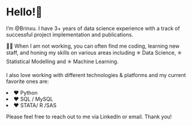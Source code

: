 # Hello!👋 

I’m @Brinxu. I have 3+ years of data science experience with a track of successful project implementation and publications. 

🧑‍💻 When I am not working, you can often find me coding, learning new staff, and honing my skills on various areas including ✳️ Data Science, ✳️ Statistical Modelling and ✳️ Machine Learning. 

I also love working with different technologies & platforms and my current favorite ones are:
<sub><li>❤️ Python 
<sub><li>❤️ SQL / MySQL
<sub><li>❤️ STATA/ R /SAS
	
Please feel free to reach out to me via LinkedIn or email. Thank you!
